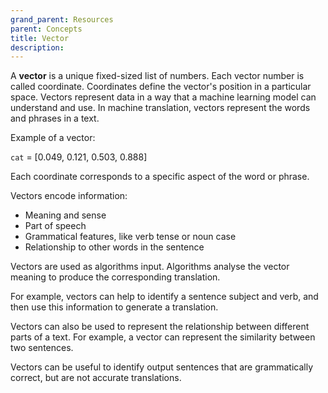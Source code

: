 ```yaml
---
grand_parent: Resources
parent: Concepts
title: Vector
description:
---
```


A **vector** is a unique fixed-sized list of numbers.
Each vector number is called coordinate.
Coordinates define the vector's position in a particular space.
Vectors represent data in a way that a machine learning model can understand and use.
In machine translation, vectors represent the words and phrases in a text.

Example of a vector:

`cat` = [0.049, 0.121, 0.503, 0.888]

Each coordinate corresponds to a specific aspect of the word or phrase.

Vectors encode information:

- Meaning and sense
- Part of speech
- Grammatical features, like verb tense or noun case
- Relationship to other words in the sentence

Vectors are used as algorithms input. Algorithms analyse the vector meaning to produce the corresponding translation.

For example, vectors can help to identify a sentence subject and verb, and then use this information to generate a translation.

Vectors can also be used to represent the relationship between different parts of a text.
For example, a vector can represent the similarity between two sentences.

Vectors can be useful to identify output sentences that are grammatically correct, but are not accurate translations.
